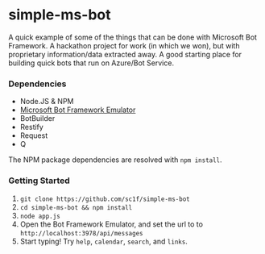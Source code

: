 simple-ms-bot
===

A quick example of some of the things that can be done with Microsoft Bot Framework. A hackathon project for work (in which we won), but with proprietary information/data extracted away. A good starting place for building quick bots that run on Azure/Bot Service.

### Dependencies
* Node.JS & NPM
* [Microsoft Bot Framework Emulator](https://github.com/Microsoft/BotFramework-Emulator/releases)
* BotBuilder
* Restify
* Request
* Q

The NPM package dependencies are resolved with `npm install`.

### Getting Started

1. `git clone https://github.com/sc1f/simple-ms-bot`
2. `cd simple-ms-bot && npm install`
3. `node app.js`
4. Open the Bot Framework Emulator, and set the url to to `http://localhost:3978/api/messages`
5. Start typing! Try `help`, `calendar`, `search`, and `links`.

